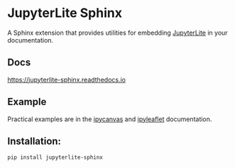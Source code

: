 # JupyterLite Sphinx

A Sphinx extension that provides utilities for embedding [JupyterLite](https://jupyterlite.readthedocs.io) in your documentation.

## Docs

https://jupyterlite-sphinx.readthedocs.io

## Example

Practical examples are in the [ipycanvas](https://ipycanvas.readthedocs.io) and [ipyleaflet](https://ipyleaflet.readthedocs.io) documentation.

## Installation:

```bash
pip install jupyterlite-sphinx
```
